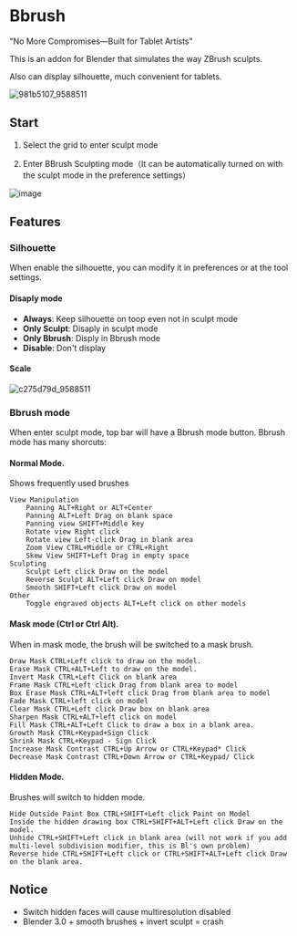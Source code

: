 # Bbrush

"No More Compromises—Built for Tablet Artists"

This is an addon for Blender that simulates the way ZBrush sculpts.

Also can display silhouette, much convenient for tablets.


![981b5107_9588511](https://github.com/user-attachments/assets/f02b0b50-e4ad-4e7b-9817-fec10ade2e6a)





## Start

1. Select the grid to enter sculpt mode

2. Enter BBrush Sculpting mode（It can be automatically turned on with the sculpt mode in the preference settings）

![image](https://github.com/user-attachments/assets/9ae969f5-ca73-44f2-afff-8f63cf16d3df)

## Features

### Silhouette

When enable the silhouette, you can modify it in preferences or at the tool settings.

#### Disaply mode

- **Always**: Keep silhouette on toop even not in sculpt mode
- **Only Sculpt**: Disaply in sculpt mode
- **Only Bbrush**: Disply in Bbrush mode
- **Disable**: Don't display

#### Scale

![c275d79d_9588511](https://github.com/user-attachments/assets/3485e5d1-ce2f-4214-9483-db4c2d65b9aa)


### Bbrush mode

When enter sculpt mode, top bar will have a Bbrush mode button.
Bbrush mode has many shorcuts:
#### Normal Mode.
Shows frequently used brushes

    View Manipulation
        Panning ALT+Right or ALT+Center
        Panning ALT+Left Drag on blank space
        Panning view SHIFT+Middle key
        Rotate view Right click
        Rotate view Left-click Drag in blank area
        Zoom View CTRL+Middle or CTRL+Right
        Skew View SHIFT+Left Drag in empty space
    Sculpting
        Sculpt Left click Draw on the model
        Reverse Sculpt ALT+Left click Draw on model
        Smooth SHIFT+Left click Draw on model
    Other
        Toggle engraved objects ALT+Left click on other models

#### Mask mode (Ctrl or Ctrl Alt).
When in mask mode, the brush will be switched to a mask brush.

    Draw Mask CTRL+Left click to draw on the model.
    Erase Mask CTRL+ALT+Left to draw on the model.
    Invert Mask CTRL+Left Click on blank area
    Frame Mask CTRL+Left click Drag from blank area to model
    Box Erase Mask CTRL+ALT+left click Drag from blank area to model
    Fade Mask CTRL+left click on model
    Clear Mask CTRL+Left click Draw box on blank area
    Sharpen Mask CTRL+ALT+left click on model
    Fill Mask CTRL+ALT+Left Click to draw a box in a blank area.
    Growth Mask CTRL+Keypad+Sign Click
    Shrink Mask CTRL+Keypad - Sign Click
    Increase Mask Contrast CTRL+Up Arrow or CTRL+Keypad* Click
    Decrease Mask Contrast CTRL+Down Arrow or CTRL+Keypad/ Click

#### Hidden Mode.
Brushes will switch to hidden mode.

    Hide Outside Paint Box CTRL+SHIFT+Left click Paint on Model
    Inside the hidden drawing box CTRL+SHIFT+ALT+Left click Draw on the model.
    Unhide CTRL+SHIFT+Left click in blank area (will not work if you add multi-level subdivision modifier, this is Bl's own problem)
    Reverse hide CTRL+SHIFT+Left click or CTRL+SHIFT+ALT+Left click Draw on the blank area.

## Notice

- Switch hidden faces will cause multiresolution disabled
- Blender 3.0 + smooth brushes + invert sculpt = crash
